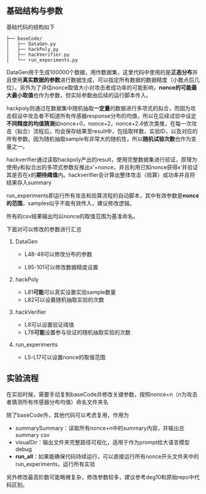 ## 基础结构与参数

基础代码的结构如下

```
├── baseCode/
│   ├── DataGen.py
│   ├── hackPoly.py
│   ├── hackVerifier.py
│   └── run_experiments.py
```

DataGen用于生成100000个数据，用作数据集，这里代码中使用的是**正态分布**并且使用**真实数据的参数**进行数据生成，可以指定所有数据的数据精度（小数点后几位）。另外为了评估nonce取值大小对攻击者成功率的可能影响，**nonce的可能最大最小取值**也作为参数，但实际参数由后续的运行脚本传入。

hackpoly则通过在数据集中随机抽取**一定量**的数据进行多项式的拟合，而因为攻击假设中攻击者不知道所有传感器response分布的均值，所以在后续试验中设定**不同精度的均值猜测**如nonce+0，nonce+2，nonce+2.4依次类推，在每一次攻击（拟合）流程后，均会保存结果至result中，包括取样数，实验ID，以及对应的所有参数。因为随机抽取sample有非常大的随机性，所以**随机试验次数**也作为变量之一。

hackverifier通过读取hackpoly产出的result，使用完整数据集进行验证，原理为使用y和拟合出的多项式参数反推出x‘+nonce，并且利用已知nonce获得x’并验证其是否在x的**期待阈值**内。hackverifier会计算出整体攻击（验算）成功率并且将结果存入summary

run_experiments即运行所有攻击和验算流程的自动脚本，其中有效参数是**nonce的范围**，samples似乎不能有效传入，建议修改逻辑。

所有的csv结果输出均以nonce的取值范围为基准命名。

下面对可以修改的参数进行汇总

1. DataGen 

   - L48-49可以修改分布的参数

   - L95-101可以修改数据精度设置

2. hackPoly
   - L81**可能**可以真实设置实验sample数量
   - L82可以设置随机抽取实验的次数
3. hackVerifier
   - L8可以设置验证阈值
   - L78**可能**设置参与验证的随机抽取实验的次数

4. run_experiments
   - L5-L17可以设置nonce的取值范围

## 实验流程

在实验时候，需要手动复制baseCode并修改关键参数，按照nonce+n（n为攻击者猜测所有传感器分布均值）命名文件夹名

除了baseCode外，其他代码可以考虑复用，作用为

- summarySummary：读取所有nonce+n中的summary内容，并输出总summary csv
- visualDir：输出文件夹完整路径可视化，适用于作为prompt给大语言模型debug
- **run_all**：如果能确保代码持续运行，可以直接运行所有nonce开头文件夹中的run_experiments，运行所有实验

另外修改最高阶数可能略微复杂，修改参数较多，建议参考deg10和原始repo中代码区别。
